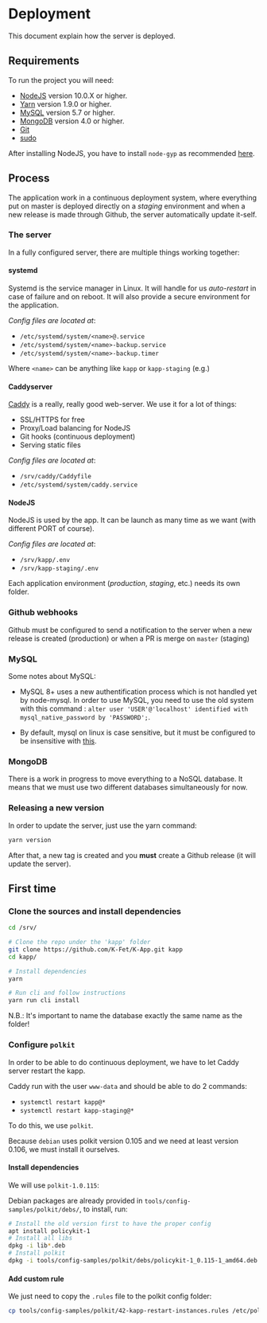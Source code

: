 # Deployment

This document explain how the server is deployed.

## Requirements

To run the project you will need:
- [NodeJS](https://nodejs.org/en/) version 10.0.X or higher.
- [Yarn](https://yarnpkg.com) version 1.9.0 or higher.
- [MySQL](https://dev.mysql.com/downloads/mysql) version 5.7 or higher.
- [MongoDB](https://www.mongodb.com/download-center/community) version 4.0 or higher.
- [Git](https://git-scm.com)
- [sudo](https://www.sudo.ws/)

After installing NodeJS,
you have to install `node-gyp` as recommended [here](https://www.npmjs.com/package/node-gyp#installation).

## Process

The application work in a continuous deployment system, 
where everything put on master is deployed directly on a _staging_ environment 
and when a new release is made through Github, the server automatically update it-self.

### The server

In a fully configured server, there are multiple things working together:

#### systemd

Systemd is the service manager in Linux. 
It will handle for us _auto-restart_ in case of failure and on reboot.
It will also provide a secure environment for the application.

_Config files are located at_:
- `/etc/systemd/system/<name>@.service`
- `/etc/systemd/system/<name>-backup.service`
- `/etc/systemd/system/<name>-backup.timer`

Where `<name>` can be anything like `kapp` or `kapp-staging` (e.g.)

#### Caddyserver

[Caddy](https://caddyserver.com/) is a really, really good web-server.
We use it for a lot of things:
- SSL/HTTPS for free
- Proxy/Load balancing for NodeJS
- Git hooks (continuous deployment)
- Serving static files

_Config files are located at_:
- `/srv/caddy/Caddyfile`
- `/etc/systemd/system/caddy.service`

#### NodeJS

NodeJS is used by the app. 
It can be launch as many time as we want (with different PORT of course).

_Config files are located at_:
- `/srv/kapp/.env`
- `/srv/kapp-staging/.env`

Each application environment (_production_, _staging_, etc.) needs its own folder.

### Github webhooks

Github must be configured to send a notification to the server 
when a new release is created (production) or when a PR is merge on `master` (staging)


### MySQL

Some notes about MySQL:

- MySQL 8+ uses a new authentification process which is not handled yet by node-mysql.
  In order to use MySQL, you need to use the old system with this command :
  `alter user 'USER'@'localhost' identified with mysql_native_password by 'PASSWORD';`.

- By default, mysql on linux is case sensitive, but it must be configured to be insensitive with [this](https://dba.stackexchange.com/questions/59407/).

### MongoDB

There is a work in progress to move everything to a NoSQL database.
It means that we must use two different databases simultaneously for now.

### Releasing a new version

In order to update the server, just use the yarn command:

```bash
yarn version
```

After that, a new tag is created and you **must** create a Github release (it will update the server).

## First time

### Clone the sources and install dependencies

```bash
cd /srv/

# Clone the repo under the 'kapp' folder
git clone https://github.com/K-Fet/K-App.git kapp
cd kapp/

# Install dependencies
yarn

# Run cli and follow instructions
yarn run cli install
```

N.B.: It's important to name the database exactly the same name as the folder!

### Configure `polkit`

In order to be able to do continuous deployment, we have to let Caddy server restart
the kapp.

Caddy run with the user `www-data` and should be able to do 2 commands:
- `systemctl restart kapp@*`
- `systemctl restart kapp-staging@*`

To do this, we use `polkit`.

Because `debian` uses polkit version 0.105 and we need at least version 0.106,
we must install it ourselves.

#### Install dependencies

We will use `polkit-1.0.115`:

Debian packages are already provided in `tools/config-samples/polkit/debs/`,
to install, run:

```bash
# Install the old version first to have the proper config
apt install policykit-1 
# Install all libs
dpkg -i lib*.deb
# Install polkit
dpkg -i tools/config-samples/polkit/debs/policykit-1_0.115-1_amd64.deb
```

#### Add custom rule

We just need to copy the `.rules` file to the polkit config folder:

```bash
cp tools/config-samples/polkit/42-kapp-restart-instances.rules /etc/polkit-1/rules.d/
```
